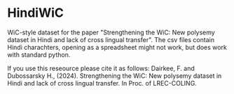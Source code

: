 # HindiWiC
WiC-style dataset for the paper "Strengthening the WiC: New polysemy dataset in Hindi and lack of cross lingual transfer".
The csv files contain Hindi charachters, opening as a spreadsheet might not work, but does work with standard python.

If you use this reseource please cite it as follows:
Dairkee, F. and Dubossarsky H., (2024). Strengthening the WiC: New polysemy dataset in Hindi and lack of cross lingual transfer. In Proc. of LREC-COLING.
